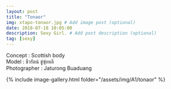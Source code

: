 ```yaml
---
layout: post
title: "Tonaor"
img: xtapo-tonaor.jpg # Add image post (optional)
date: 2018-07-18 10:05:00
description: Sexy Girl. # Add post description (optional)
tag: [sexy]
---
```

Concept : Scottish body  
Model : ชีวรัตน์ ขู่ซุ่ยหลี  
Photographer : Jaturong Buaduang           

{% include image-gallery.html folder="/assets/img/A1/tonaor" %}
